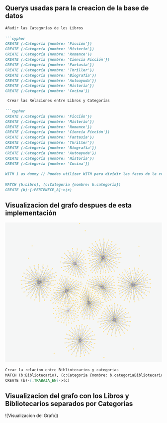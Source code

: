 
## Querys usadas para la creacion de la base de datos
```markdown
Añadir las Categorías de los Libros

```cypher
CREATE (:Categoria {nombre: 'Ficción'})
CREATE (:Categoria {nombre: 'Misterio'})
CREATE (:Categoria {nombre: 'Romance'})
CREATE (:Categoria {nombre: 'Ciencia Ficción'})
CREATE (:Categoria {nombre: 'Fantasía'})
CREATE (:Categoria {nombre: 'Thriller'})
CREATE (:Categoria {nombre: 'Biografía'})
CREATE (:Categoria {nombre: 'Autoayuda'})
CREATE (:Categoria {nombre: 'Historia'})
CREATE (:Categoria {nombre: 'Cocina'})
```

```markdown
 Crear las Relaciones entre Libros y Categorías

```cypher
CREATE (:Categoria {nombre: 'Ficción'})
CREATE (:Categoria {nombre: 'Misterio'})
CREATE (:Categoria {nombre: 'Romance'})
CREATE (:Categoria {nombre: 'Ciencia Ficción'})
CREATE (:Categoria {nombre: 'Fantasía'})
CREATE (:Categoria {nombre: 'Thriller'})
CREATE (:Categoria {nombre: 'Biografía'})
CREATE (:Categoria {nombre: 'Autoayuda'})
CREATE (:Categoria {nombre: 'Historia'})
CREATE (:Categoria {nombre: 'Cocina'})

WITH 1 as dummy // Puedes utilizar WITH para dividir las fases de la consulta

MATCH (b:Libro), (c:Categoria {nombre: b.categoria})
CREATE (b)-[:PERTENECE_A]->(c)
```

## Visualizacion del grafo despues de esta implementación

![Visualización del Grafo](Imagenes/primerGrafo.png)

```markdown
Crear la relacion entre Bibliotecarios y categorias
MATCH (b:Bibliotecario), (c:Categoria {nombre: b.categoriaBibliotecario})
CREATE (b)-[:TRABAJA_EN]->(c)
```

## Visualizacion del grafo con los Libros y Bibliotecarios separados por Categorias

![Visualizacion del Grafo](
